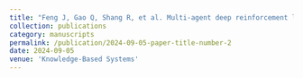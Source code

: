 ```yaml
---
title: "Feng J, Gao Q, Shang R, et al. Multi-agent deep reinforcement learning for hyperspectral band selection with hybrid teacher guide[J]. Knowledge-Based Systems, 2024, 299: 112044."
collection: publications
category: manuscripts
permalink: /publication/2024-09-05-paper-title-number-2
date: 2024-09-05
venue: 'Knowledge-Based Systems'
---
```

